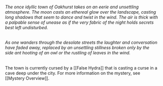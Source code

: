 ###### The once idyllic town of Oakhurst takes on an eerie and unsettling atmosphere. The moon casts an ethereal glow over the landscape, casting long shadows that seem to dance and twist in the wind. The air is thick with a palpable sense of unease as if the very fabric of the night holds secrets best left undisturbed. 

###### As one wanders through the desolate streets the laughter and conversation have faded away, replaced by an unsettling stillness broken only by the side ant hooting of an owl or the rustling of leaves in the wind. 

The town is currently cursed by a [[False Hydra]] that is casting a curse in a cave deep under the city. 
For more information on the mystery, see [[Mystery Overview]].